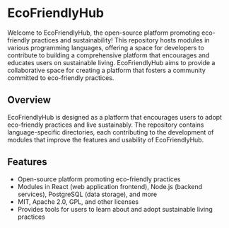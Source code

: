 # EcoFriendlyHub

Welcome to EcoFriendlyHub, the open-source platform promoting eco-friendly practices and sustainability! This repository hosts modules in various programming languages, offering a space for developers to contribute to building a comprehensive platform that encourages and educates users on sustainable living. EcoFriendlyHub aims to provide a collaborative space for creating a platform that fosters a community committed to eco-friendly practices.

## Overview

EcoFriendlyHub is designed as a platform that encourages users to adopt eco-friendly practices and live sustainably. The repository contains language-specific directories, each contributing to the development of modules that improve the features and usability of EcoFriendlyHub.

## Features

- Open-source platform promoting eco-friendly practices
- Modules in React (web application frontend), Node.js (backend services), PostgreSQL (data storage), and more
- MIT, Apache 2.0, GPL, and other licenses
- Provides tools for users to learn about and adopt sustainable living practices
